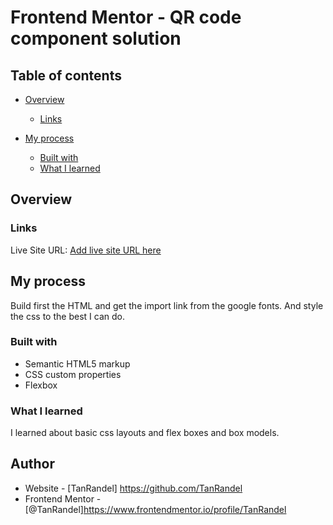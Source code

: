 # Frontend Mentor - QR code component solution
## Table of contents

- [Overview](#overview)
  
  - [Links](#links)
- [My process](#my-process)
  - [Built with](#built-with)
  - [What I learned](#what-i-learned)
  

## Overview

### Links
 Live Site URL: [Add live site URL here](https://your-live-site-url.com)

## My process
Build first the HTML and get the import link from the google fonts. And style the css to the best I can do.
### Built with

- Semantic HTML5 markup
- CSS custom properties
- Flexbox
### What I learned
I learned about basic css layouts and flex boxes and box models.
## Author

- Website - [TanRandel] https://github.com/TanRandel
- Frontend Mentor - [@TanRandel]https://www.frontendmentor.io/profile/TanRandel

